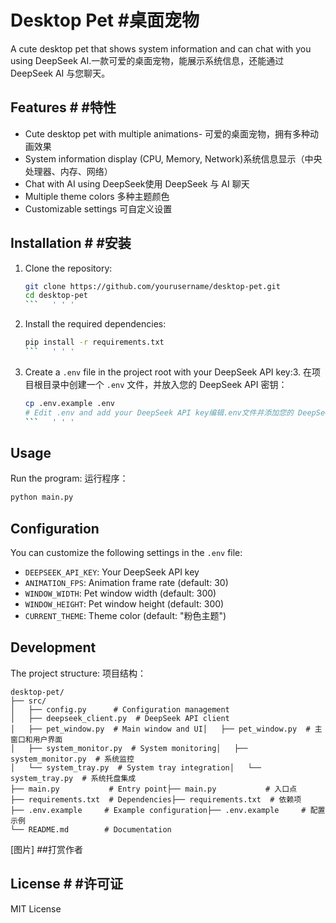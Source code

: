 # Desktop Pet   #桌面宠物

A cute desktop pet that shows system information and can chat with you using DeepSeek AI.一款可爱的桌面宠物，能展示系统信息，还能通过 DeepSeek AI 与您聊天。

## Features   # #特性

- Cute desktop pet with multiple animations- 可爱的桌面宠物，拥有多种动画效果
- System information display (CPU, Memory, Network)系统信息显示（中央处理器、内存、网络）
- Chat with AI using DeepSeek使用 DeepSeek 与 AI 聊天
- Multiple theme colors   多种主题颜色
- Customizable settings   可自定义设置

## Installation   # #安装

1. Clone the repository:
   ```bash   ”“bash
   git clone https://github.com/yourusername/desktop-pet.git
   cd desktop-pet
   ```   ' ' '

2. Install the required dependencies:
   ```bash   ”“bash
   pip install -r requirements.txt
   ```   ' ' '

3. Create a `.env` file in the project root with your DeepSeek API key:3. 在项目根目录中创建一个 `.env` 文件，并放入您的 DeepSeek API 密钥：
   ```bash   ”“bash
   cp .env.example .env
   # Edit .env and add your DeepSeek API key编辑.env文件并添加您的 DeepSeek API 密钥
   ```   ' ' '

## Usage

Run the program:   运行程序：
```bash
python main.py
```

## Configuration

You can customize the following settings in the `.env` file:

- `DEEPSEEK_API_KEY`: Your DeepSeek API key
- `ANIMATION_FPS`: Animation frame rate (default: 30)
- `WINDOW_WIDTH`: Pet window width (default: 300)
- `WINDOW_HEIGHT`: Pet window height (default: 300)
- `CURRENT_THEME`: Theme color (default: "粉色主题")

## Development

The project structure:   项目结构：
```
desktop-pet/
├── src/
│   ├── config.py      # Configuration management
│   ├── deepseek_client.py  # DeepSeek API client
│   ├── pet_window.py  # Main window and UI│   ├── pet_window.py  # 主窗口和用户界面
│   ├── system_monitor.py  # System monitoring│   ├── system_monitor.py  # 系统监控
│   └── system_tray.py  # System tray integration│   └── system_tray.py  # 系统托盘集成
├── main.py           # Entry point├── main.py           # 入口点
├── requirements.txt  # Dependencies├── requirements.txt  # 依赖项
├── .env.example     # Example configuration├── .env.example     # 配置示例
└── README.md        # Documentation
```
[图片]
##打赏作者

## License   # #许可证

MIT License 
